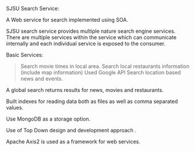 SJSU Search Service:

A Web service for search implemented using SOA.

SJSU search service provides multiple nature search engine services.
There are multiple services within the service which can communicate internally and each individual service is exposed to the consumer.

Basic Services:

> Search movie times in local area.
> Search local restaurants information (include map information) Used Google API
> Search location based news and events.

A global search returns results for news, movies and restaurants.

Built indexes for reading data both as files as well as comma separated values.

Use MongoDB as a storage option.

Use of Top Down design and development approach .

Apache Axis2 is used as a framework for web services.